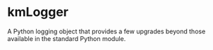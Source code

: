 # kmLogger
A Python logging object that provides a few upgrades beyond those available in the standard Python module.
